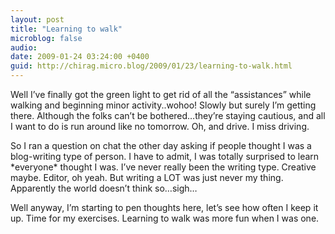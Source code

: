```yaml
---
layout: post
title: "Learning to walk"
microblog: false
audio: 
date: 2009-01-24 03:24:00 +0400
guid: http://chirag.micro.blog/2009/01/23/learning-to-walk.html
---
```

<p>Well I’ve finally got the green light to get rid of all the “assistances” while walking and beginning minor activity..wohoo! Slowly but surely I’m getting there. Although the folks can’t be bothered…they’re staying cautious, and all I want to do is run around like no tomorrow. Oh, and drive. I miss driving.</p>
<p>So I ran a question on chat the other day asking if people thought I was a blog-writing type of person. I have to admit, I was totally surprised to learn *everyone* thought I was. I’ve never really been the writing type. Creative maybe. Editor, oh yeah. But writing a LOT was just never my thing. Apparently the world doesn’t think so…sigh…</p>
<p>Well anyway, I’m starting to pen thoughts here, let’s see how often I keep it up. Time for my exercises. Learning to walk was more fun when I was one.</p>

